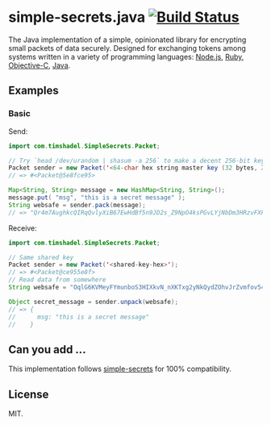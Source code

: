 
# simple-secrets.java [![Build Status](https://travis-ci.org/timshadel/simple-secrets.java.png?branch=master)](https://travis-ci.org/timshadel/simple-secrets.java)

The Java implementation of a simple, opinionated library for encrypting small packets of data securely. Designed for exchanging tokens among systems written in a variety of programming languages: [Node.js][simple-secrets], [Ruby][simple-secrets.rb], [Objective-C][SimpleSecrets], [Java][simple-secrets.java].

[simple-secrets]: https://github.com/timshadel/simple-secrets
[simple-secrets.rb]: https://github.com/timshadel/simple-secrets.rb
[SimpleSecrets]: https://github.com/timshadel/SimpleSecrets
[simple-secrets.java]: https://github.com/timshadel/simple-secrets.java

## Examples

### Basic

Send:

```java
import com.timshadel.SimpleSecrets.Packet;

// Try `head /dev/urandom | shasum -a 256` to make a decent 256-bit key
Packet sender = new Packet('<64-char hex string master key (32 bytes, 256 bits)>');
// => #<Packet@5e8fce95>

Map<String, String> message = new HashMap<String, String>();
message.put( "msg", "this is a secret message" );
String websafe = sender.pack(message);
// => "Qr4m7AughkcQIRqQvlyXiB67EwHdBf5n9JD2s_Z9NpO4ksPGvLYjNbDm3HRzvFXFSpV2IqDQw_LTamndMh2c7iOQT0lSp4LstqJPAtoQklU5sb7JHYyTOuf-6W-q7W8gAnq1wCs5"
```

Receive:

```java
import com.timshadel.SimpleSecrets.Packet;

// Same shared key
Packet sender = new Packet('<shared-key-hex>');
// => #<Packet@ce955e8f>
// Read data from somewhere
String websafe = "OqlG6KVMeyFYmunboS3HIXkvN_nXKTxg2yNkQydZOhvJrZvmfov54hUmkkiZCnlhzyrlwOJkbV7XnPPbqvdzZ6TsFOO5YdmxjxRksZmeIhbhLaMiDbfsOuSY1dBn_ZgtYCw-FRIM";

Object secret_message = sender.unpack(websafe);
// => {
//      msg: "this is a secret message"
//    }
```


## Can you add ...

This implementation follows [simple-secrets] for 100% compatibility.

## License 

MIT.